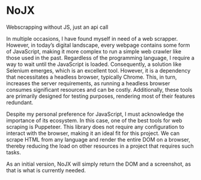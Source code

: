# NoJX

Webscrapping without JS, just an api call

In multiple occasions, I have found myself in need of a web scrapper. However, in today’s digital landscape, every webpage contains some form of JavaScript, making it more complex to run a simple web crawler like those used in the past. Regardless of the programming language, I require a way to wait until the JavaScript is loaded. Consequently, a solution like Selenium emerges, which is an excellent tool. However, it is a dependency that necessitates a headless browser, typically Chrome. This, in turn, increases the server requirements, as running a headless browser consumes significant resources and can be costly. Additionally, these tools are primarily designed for testing purposes, rendering most of their features redundant.

Despite my personal preference for JavaScript, I must acknowledge the importance of its ecosystem. In this case, one of the best tools for web scraping is Puppeteer. This library does not require any configuration to interact with the browser, making it an ideal fit for this project. We can scrape HTML from any language and render the entire DOM on a browser, thereby reducing the load on other resources in a project that requires such tasks.

As an initial version, NoJX will simply return the DOM and a screenshot, as that is what is currently needed.
